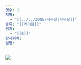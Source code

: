 ```yaml
---
갯수: 1
지역:
  - "[[../../ZONE/사무실|사무실]]"
종류: "[[케이블]]"
위치:
  - "[[E]]"
상세위치: 
설명:
---
```


![](http://192.168.50.22/devices/240822_IMG_0009.jpg)

